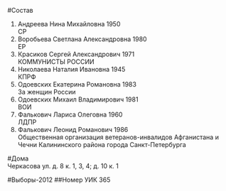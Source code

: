 #Состав
1. Андреева Нина Михайловна 1950   
    СР
2. Воробьева Светлана Александровна 1980   
    ЕР
3. Красиков Сергей Александрович 1971   
    КОММУНИСТЫ РОССИИ
4. Николаева Наталия Ивановна 1945   
    КПРФ
5. Одоевских Екатерина Романовна 1983   
    За женщин России
6. Одоевских Михаил Владимирович 1981   
    ВОИ
7. Фалькович Лариса Олеговна 1960   
    ЛДПР
8. Фалькович Леонид Романович 1986   
    Общественная организация ветеранов-инвалидов Афганистана и Чечни Калининского района города Санкт-Петербурга

#Дома  
Черкасова ул. д. 8 к. 1, 3, 4; д. 10 к. 1

#Выборы-2012
##Номер УИК
365
